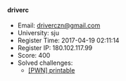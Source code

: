 #### driverc  

* Email: driverczn@gmail.com  
* University: sju  
* Register Time: 2017-04-19 02:11:14  
* Register IP: 180.102.117.99  
* Score: 400  
* Solved challenges: 
  * [[PWN] printable](https://github.com/SniperOJ/Challenges/blob/master/pwn/printable.json)  
